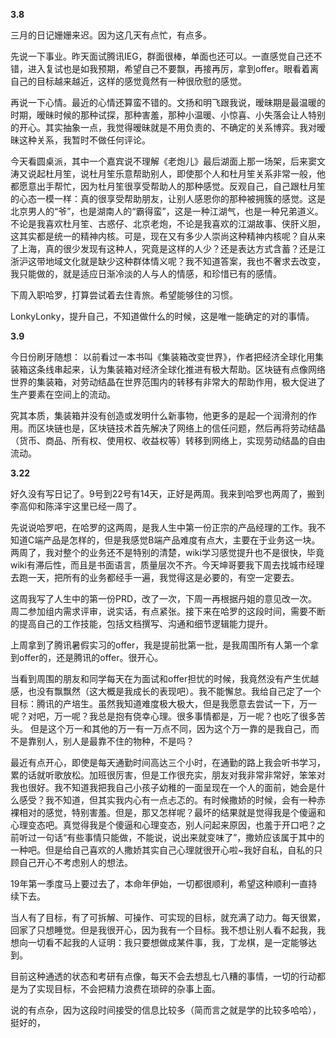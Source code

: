 **3.8**

三月的日记姗姗来迟。因为这几天有点忙，有点多。


先说一下事业。昨天面试腾讯IEG，群面很棒，单面也还可以。一直感觉自己还不错，进入复试也是如我预期，希望自己不要飘，再接再厉，拿到offer。眼看着离自己的目标越来越近，这样的感觉竟然有一种很欣慰的感觉。

再说一下心情。最近的心情还算蛮不错的。文扬和明飞跟我说，暧昧期是最温暖的时期，暧昧时候的那种试探，那种害羞，那种小温暖、小惊喜、小失落会让人特别的开心。其实抽象一点，我觉得暧昧就是不用负责的、不确定的关系博弈。我对暧昧这种关系，我暂时不做任何评论。

今天看圆桌派，其中一个嘉宾说不理解《老炮儿》最后湖面上那一场架，后来窦文涛又说起杜月笙，说杜月笙乐意帮助别人，即使那个人和杜月笙关系非常一般，他都愿意出手帮忙，因为杜月笙很享受帮助人的那种感觉。反观自己，自己跟杜月笙的心态一模一样：真的很享受帮助朋友，让别人感恩你的那种被拥簇的感觉。这是北京男人的“爷”，也是湖南人的“霸得蛮”，这是一种江湖气，也是一种兄弟道义。不论是我喜欢杜月笙、古惑仔、北京老炮，不论是我喜欢的江湖故事、侠肝义胆，这其实都是统一的精神内核。可是，现在又有多少人崇尚这种精神内核呢？自从来了上海，真的很少发现有这种人，究竟是这样的人少？还是表达方式含蓄？还是江浙沪这带地域文化就是缺少这种群体情义呢？我不知道答案，我也不奢求去改变，我只能做的，就是适应日渐冷淡的人与人的情感，和珍惜已有的感情。

下周入职哈罗，打算尝试着去住青旅。希望能够住的习惯。

LonkyLonky，提升自己，不知道做什么的时候，这是唯一能确定的对的事情。

**3.9**

今日份刷牙随想：
以前看过一本书叫《集装箱改变世界》，作者把经济全球化用集装箱这条线串起来，认为集装箱对经济全球化推进有极大帮助。区块链有点像网络世界的集装箱，对劳动结晶在世界范围内的转移有非常大的帮助作用，极大促进了生产要素在空间上的流动。

究其本质，集装箱并没有创造或发明什么新事物，他更多的是起一个润滑剂的作用。而区块链也是，区块链技术首先解决了网络上的信任问题，然后再将劳动结晶（货币、商品、所有权、使用权、收益权等）转移到网络上，实现劳动结晶的自由流动。

**3.22**

好久没有写日记了。9号到22号有14天，正好是两周。我来到哈罗也两周了，搬到李高仰和陈泽宇这里已经一周了。

先说说哈罗吧，在哈罗的这两周，是我人生中第一份正宗的产品经理的工作。我不知道C端产品是怎样的，但是我感觉B端产品难度有点大，主要在于业务这一块。两周了，我对整个的业务还不是特别的清楚，wiki学习感觉提升也不是很快，毕竟wiki有滞后性，而且是书面语言，质量层次不齐。今天坤哥要我下周去找城市经理去跑一天，把所有的业务都经手一遍，我觉得这是必要的，有空一定要去。

这周我写了人生中的第一份PRD，改了一次，下周一再根据丹姐的意见改一次。周二参加组内需求评审，说实话，有点紧张。接下来在哈罗的这段时间，需要不断的提高自己的工作技能，包括文档撰写、沟通和细节逻辑能力提升。

上周拿到了腾讯暑假实习的offer，我是提前批第一批，是我周围所有人第一个拿到offer的，还是腾讯的offer。很开心。

当看到周围的朋友和同学每天在为面试和offer担忧的时候，我竟然没有产生优越感，也没有飘飘然（这大概是我成长的表现吧）。我不能懈怠。我给自己定了一个目标：腾讯的产培生。虽然我知道难度极大极大，但是我愿意去尝试一下，万一呢？对吧，万一呢？我总是抱有侥幸心理。很多事情都是，万一呢？也吃了很多苦头。 但是这个万一和其他的万一有一万点不同，因为这个万一靠的是我自己，而不是靠别人，别人是最靠不住的物种，不是吗？

最近有点开心，即使是每天通勤时间高达三个小时，在通勤的路上我会听书学习，累的话就听歌放松。加班很厉害，但是工作很充实，朋友对我非常非常好，笨笨对我也很好。我不知道我把我自己小孩子幼稚的一面呈现在一个人的面前，她会是什么感受？我不知道，但其实我内心有一点忐忑的。有时候撒娇的时候，会有一种赤裸相对的感觉，特别害羞。但是，那又怎样呢？最坏的结果就是觉得我是个傻逼和心理变态吧。真觉得我是个傻逼和心理变态，别人问起来原因，也羞于开口吧？之前听过一句话“有些事情只能做，不能说，说出来就变味了”，撒娇应该属于其中的一种吧。但是给自己喜欢的人撒娇其实自己心理就很开心啦~我好自私，自私的只顾自己开心不考虑别人的想法。

19年第一季度马上要过去了，本命年伊始，一切都很顺利，希望这种顺利一直持续下去。

当人有了目标，有了可拆解、可操作、可实现的目标，就充满了动力。每天很累，回家了只想睡觉。但是我很开心，因为我有一个目标。我不想让别人看不起我，我想向一切看不起我的人证明：我只要想做成某件事，我，丁龙棋，是一定能够达到。

目前这种通透的状态和考研有点像，每天不会去想乱七八糟的事情，一切的行动都是为了实现目标，不会把精力浪费在琐碎的杂事上面。

说的有点杂，因为这段时间接受的信息比较多（简而言之就是学的比较多哈哈），挺好的，
<!--stackedit_data:
eyJoaXN0b3J5IjpbODkzNzc5MTg3LDIwODU5OTg5NTJdfQ==
-->